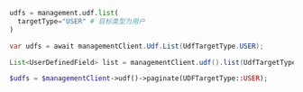 ```python
udfs = management.udf.list(
  targetType="USER" # 目标类型为用户
)
```

```csharp
var udfs = await managementClient.Udf.List(UdfTargetType.USER);
```

```java
List<UserDefinedField> list = managementClient.udf().list(UdfTargetType.USER).execute();
```

```php
$udfs = $managementClient->udf()->paginate(UDFTargetType::USER);
```

